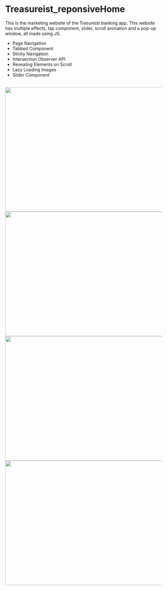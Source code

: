 # Treasureist_reponsiveHome

This is the marketing website of the Tresureist banking app. This website has multiple effects, tap component, slider, scroll animation and a pop-up window, all made using JS.
<ul>
  <li> Page Navigation </li>
  <li> Tabbed Component </li>
  <li> Sticky Navigation </li>
  <li> Intersection Observer API </li>
  <li> Revealing Elements on Scroll </li>
  <li> Lazy Loading Images </li>
  <li> Slider Component </li>
</ul>
<br>
<img src="https://user-images.githubusercontent.com/67641687/131800209-b518abc0-9724-4b79-9c16-33f0f94fe0a4.png" width="700" height="400">
<br>
<img src="https://user-images.githubusercontent.com/67641687/131800275-66ba5b5f-0e5e-4ab7-9add-22f2028fe7cc.png" width="700" height="400">
<br>
<img src="https://user-images.githubusercontent.com/67641687/131800436-aacd08bb-b3cb-4ea6-b2a0-83f6b37e99d8.png" width="700" height="400">
<br>
<img src="https://user-images.githubusercontent.com/67641687/131800470-31b0e28d-52be-43c0-b13c-509c27713a71.png" width="700" height="400">
